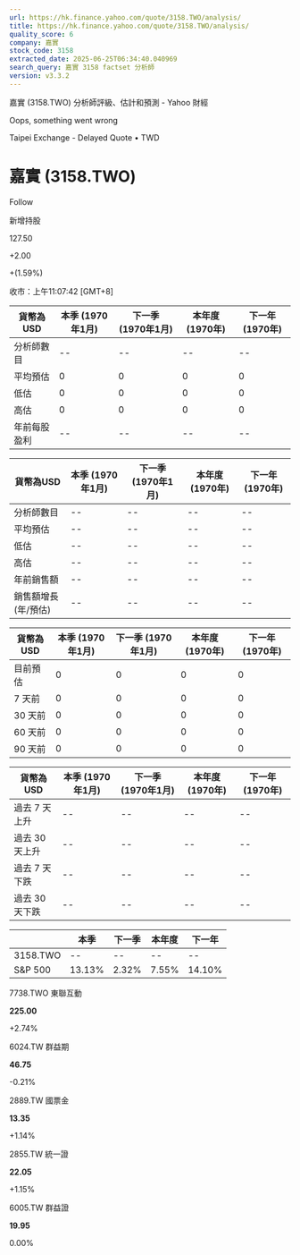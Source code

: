 ```yaml
---
url: https://hk.finance.yahoo.com/quote/3158.TWO/analysis/
title: https://hk.finance.yahoo.com/quote/3158.TWO/analysis/
quality_score: 6
company: 嘉實
stock_code: 3158
extracted_date: 2025-06-25T06:34:40.040969
search_query: 嘉實 3158 factset 分析師
version: v3.3.2
---
```


嘉實 (3158.TWO) 分析師評級、估計和預測 - Yahoo 財經


Oops, something went wrong

 

Taipei Exchange - Delayed Quote • TWD 

# 嘉實 (3158.TWO)

Follow

 

新增持股

127.50

+2.00

+(1.59%)

收市：上午11:07:42 [GMT+8]

| 貨幣為USD | 本季 (1970年1月) | 下一季 (1970年1月) | 本年度 (1970年) | 下一年 (1970年) |
| --- | --- | --- | --- | --- |
| 分析師數目 | -- | -- | -- | -- |
| 平均預估 | 0 | 0 | 0 | 0 |
| 低估 | 0 | 0 | 0 | 0 |
| 高估 | 0 | 0 | 0 | 0 |
| 年前每股盈利 | -- | -- | -- | -- |

| 貨幣為USD | 本季 (1970年1月) | 下一季 (1970年1月) | 本年度 (1970年) | 下一年 (1970年) |
| --- | --- | --- | --- | --- |
| 分析師數目 | -- | -- | -- | -- |
| 平均預估 | -- | -- | -- | -- |
| 低估 | -- | -- | -- | -- |
| 高估 | -- | -- | -- | -- |
| 年前銷售額 | -- | -- | -- | -- |
| 銷售額增長 (年/預估) | -- | -- | -- | -- |

| 貨幣為USD | 本季 (1970年1月) | 下一季 (1970年1月) | 本年度 (1970年) | 下一年 (1970年) |
| --- | --- | --- | --- | --- |
| 目前預估 | 0 | 0 | 0 | 0 |
| 7 天前 | 0 | 0 | 0 | 0 |
| 30 天前 | 0 | 0 | 0 | 0 |
| 60 天前 | 0 | 0 | 0 | 0 |
| 90 天前 | 0 | 0 | 0 | 0 |

| 貨幣為USD | 本季 (1970年1月) | 下一季 (1970年1月) | 本年度 (1970年) | 下一年 (1970年) |
| --- | --- | --- | --- | --- |
| 過去 7 天上升 | -- | -- | -- | -- |
| 過去 30 天上升 | -- | -- | -- | -- |
| 過去 7 天下跌 | -- | -- | -- | -- |
| 過去 30 天下跌 | -- | -- | -- | -- |

|  | 本季 | 下一季 | 本年度 | 下一年 |
| --- | --- | --- | --- | --- |
| 3158.TWO | -- | -- | -- | -- |
| S&P 500 | 13.13% | 2.32% | 7.55% | 14.10% |

7738.TWO  東聯互動

**225.00**

+2.74%

6024.TW  群益期

**46.75**

-0.21%

2889.TW  國票金

**13.35**

+1.14%

2855.TW  統一證

**22.05**

+1.15%

6005.TW  群益證

**19.95**

0.00%